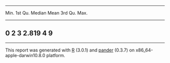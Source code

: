 
-------------------------------------------------
 Min.   1st Qu.   Median   Mean   3rd Qu.   Max. 
------ --------- -------- ------ --------- ------
  0        2        3     2.819      4       9   
-------------------------------------------------



-------
This report was generated with [R](http://www.r-project.org/) (3.0.1) and [pander](https://github.com/rapporter/pander) (0.3.7) on x86_64-apple-darwin10.8.0 platform.
